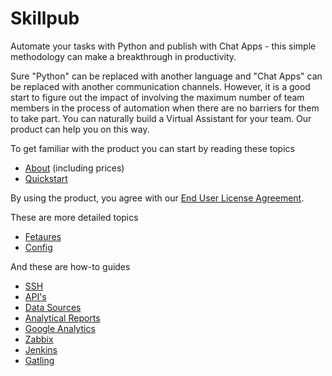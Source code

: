 # Skillpub

Automate your tasks with Python and publish with Chat Apps - this simple methodology can make a breakthrough in productivity.

Sure "Python" can be replaced with another language and "Chat Apps" can be replaced with another communication channels. However, it is a good start to figure out the impact of involving the maximum number of team members in the process of automation when there are no barriers for them to take part. You can naturally build a Virtual Assistant for your team. Our product can help you on this way.

To get familiar with the product you can start by reading these topics
 - [About](about.md#skillpub-what-is-itquestion) (including prices)
 - [Quickstart](quickstart.md#quickstart)
 
By using the product, you agree with our [End User License Agreement](license.md#end-user-license-agreement-for-skillpub-software).

These are more detailed topics
 - [Fetaures](features.md#features)
 - [Config](config.md#config)

And these are how-to guides
 - [SSH](guides/ssh.md#ssh)
 - [API's](guides/api.md#apis)
 - [Data Sources](guides/data_sources.md#data-sources)
 - [Analytical Reports](guides/analytical_reports.md#analytical-reports)
 - [Google Analytics](guides/google_analytics.md#google-analytics)
 - [Zabbix](guides/zabbix.md#zabbix)
 - [Jenkins](guides/jenkins.md#jenkins)
 - [Gatling](guides/gatling.md#gatling)
